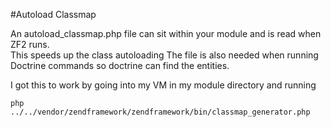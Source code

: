 #Autoload Classmap

An autoload_classmap.php file can sit within your module and is read when ZF2 runs.  
This speeds up the class autoloading 
The file is also needed when running Doctrine commands so doctrine can find the entities.

I got this to work by 
going into my VM in my module directory and running 
```
php ../../vendor/zendframework/zendframework/bin/classmap_generator.php
```



